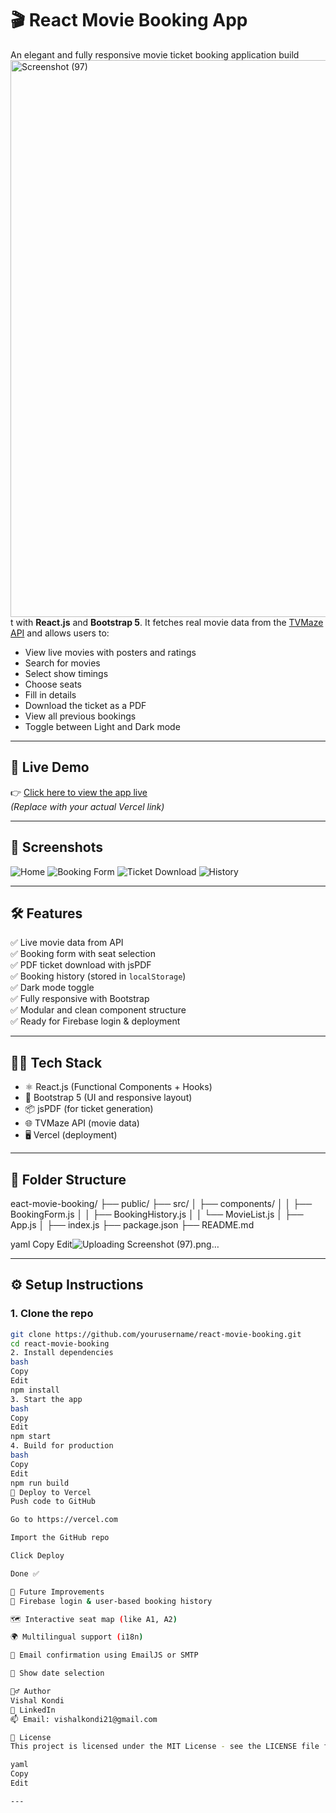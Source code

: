 # 🎬 React Movie Booking App

An elegant and fully responsive movie ticket booking application build
<img width="1920" height="891" alt="Screenshot (97)" src="https://github.com/user-attachments/assets/22045b8c-3141-4bea-b681-d44dcfa1a8fb" />
t with **React.js** and **Bootstrap 5**. It fetches real movie data from the [TVMaze API](https://www.tvmaze.com/api) and allows users to:

- View live movies with posters and ratings
- Search for movies
- Select show timings
- Choose seats
- Fill in details
- Download the ticket as a PDF
- View all previous bookings
- Toggle between Light and Dark mode

---

## 🚀 Live Demo

👉 [Click here to view the app live](https://your-vercel-link.vercel.app/)  
_(Replace with your actual Vercel link)_

---

## 📸 Screenshots

![Home](./screenshots/home.png)
![Booking Form](./screenshots/booking.png)
![Ticket Download](./screenshots/ticket.png)
![History](./screenshots/history.png)

---

## 🛠️ Features

✅ Live movie data from API  
✅ Booking form with seat selection  
✅ PDF ticket download with jsPDF  
✅ Booking history (stored in `localStorage`)  
✅ Dark mode toggle  
✅ Fully responsive with Bootstrap  
✅ Modular and clean component structure  
✅ Ready for Firebase login & deployment

---

## 🧑‍💻 Tech Stack

- ⚛️ React.js (Functional Components + Hooks)
- 💄 Bootstrap 5 (UI and responsive layout)
- 📦 jsPDF (for ticket generation)
- 🌐 TVMaze API (movie data)
- 🖥️ Vercel (deployment)

---

## 📁 Folder Structure


eact-movie-booking/
├── public/
├── src/
│ ├── components/
│ │ ├── BookingForm.js
│ │ ├── BookingHistory.js
│ │ └── MovieList.js
│ ├── App.js
│ ├── index.js
├── package.json
├── README.md

yaml
Copy
Edit![Uploading Screenshot (97).png…]()


---

## ⚙️ Setup Instructions

### 1. Clone the repo

```bash
git clone https://github.com/yourusername/react-movie-booking.git
cd react-movie-booking
2. Install dependencies
bash
Copy
Edit
npm install
3. Start the app
bash
Copy
Edit
npm start
4. Build for production
bash
Copy
Edit
npm run build
🚀 Deploy to Vercel
Push code to GitHub

Go to https://vercel.com

Import the GitHub repo

Click Deploy

Done ✅

🧠 Future Improvements
🔐 Firebase login & user-based booking history

🗺️ Interactive seat map (like A1, A2)

🌍 Multilingual support (i18n)

💌 Email confirmation using EmailJS or SMTP

📆 Show date selection

🙋‍♂️ Author
Vishal Kondi
🔗 LinkedIn
📫 Email: vishalkondi21@gmail.com

📃 License
This project is licensed under the MIT License - see the LICENSE file for details.

yaml
Copy
Edit

---











